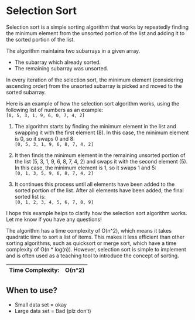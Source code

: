 # Selection Sort

 Selection sort is a simple sorting algorithm that works by repeatedly finding the minimum element from the unsorted portion of the list and adding it to the sorted portion of the list.

 The algorithm maintains two subarrays in a given array.

- The subarray which already sorted.
- The remaining subarray was unsorted.

 In every iteration of the selection sort, the minimum element (considering ascending order) from the unsorted subarray is picked and moved to the sorted subarray.

 Here is an example of how the selection sort algorithm works, using the following list of numbers as an example:  
 `[8, 5, 3, 1, 9, 6, 0, 7, 4, 2]`

1. The algorithm starts by finding the minimum element in the list and swapping it with the first element (8). In this case, the minimum element is 0, so it swaps 0 and 8:  
`[0, 5, 3, 1, 9, 6, 8, 7, 4, 2]`

2. It then finds the minimum element in the remaining unsorted portion of the list (5, 3, 1, 9, 6, 8, 7, 4, 2) and swaps it with the second element (5). In this case, the minimum element is 1, so it swaps 1 and 5:  
`[0, 1, 3, 5, 9, 6, 8, 7, 4, 2]`

3. It continues this process until all elements have been added to the sorted portion of the list. After all elements have been added, the final sorted list is:  
`[0, 1, 2, 3, 4, 5, 6, 7, 8, 9]`

 I hope this example helps to clarify how the selection sort algorithm works. Let me know if you have any questions!

 The algorithm has a time complexity of O(n^2), which means it takes quadratic time to sort a list of items. This makes it less efficient than other sorting algorithms, such as quicksort or merge sort, which have a time complexity of O(n * log(n)). However, selection sort is simple to implement and is often used as a teaching tool to introduce the concept of sorting.

| Time Complexity: | O(n^2) |
| --- | --- |

## When to use?

- Small data set = okay
- Large data set = Bad (plz don’t)
